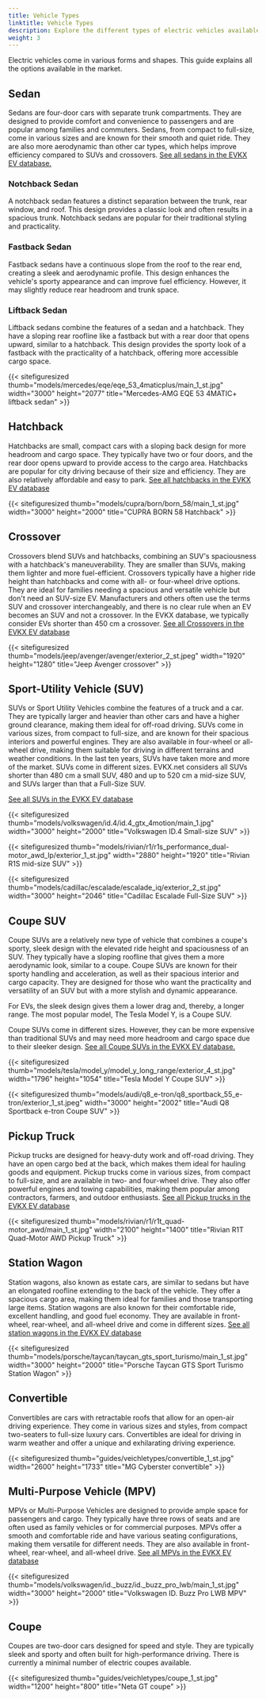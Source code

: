 ```yaml
---
title: Vehicle Types
linktitle: Vehicle Types
description: Explore the different types of electric vehicles available in the market.
weight: 3
---
```

<!-- markdownlint-disable MD033 -->

Electric vehicles come in various forms and shapes. This guide explains all the options available in the market.

## Sedan

Sedans are four-door cars with separate trunk compartments. They are designed to provide comfort and convenience to passengers and are popular among families and commuters. Sedans, from compact to full-size, come in various sizes and are known for their smooth and quiet ride. They are also more aerodynamic than other car types, which helps improve efficiency compared to SUVs and crossovers. [See all sedans in the EVKX EV database.](https://evkx.net/evsearch/?sortOrder=Name&evType=Sedan)

### Notchback Sedan

A notchback sedan features a distinct separation between the trunk, rear window, and roof. This design provides a classic look and often results in a spacious trunk. Notchback sedans are popular for their traditional styling and practicality.

### Fastback Sedan

Fastback sedans have a continuous slope from the roof to the rear end, creating a sleek and aerodynamic profile. This design enhances the vehicle's sporty appearance and can improve fuel efficiency. However, it may slightly reduce rear headroom and trunk space.

### Liftback Sedan

Liftback sedans combine the features of a sedan and a hatchback. They have a sloping rear roofline like a fastback but with a rear door that opens upward, similar to a hatchback. This design provides the sporty look of a fastback with the practicality of a hatchback, offering more accessible cargo space.

{{< sitefiguresized thumb="models/mercedes/eqe/eqe_53_4maticplus/main_1_st.jpg" width="3000" height="2077" title="Mercedes-AMG EQE 53 4MATIC+ liftback sedan" >}}

## Hatchback

Hatchbacks are small, compact cars with a sloping back design for more headroom and cargo space. They typically have two or four doors, and the rear door opens upward to provide access to the cargo area. Hatchbacks are popular for city driving because of their size and efficiency. They are also relatively affordable and easy to park. [See all hatchbacks in the EVKX EV database](https://evkx.net/evsearch/?sortOrder=Name&evType=Hatchback)

{{< sitefiguresized thumb="models/cupra/born/born_58/main_1_st.jpg" width="3000" height="2000" title="CUPRA BORN 58 Hatchback" >}}

## Crossover

Crossovers blend SUVs and hatchbacks, combining an SUV's spaciousness with a hatchback's maneuverability. They are smaller than SUVs, making them lighter and more fuel-efficient. Crossovers typically have a higher ride height than hatchbacks and come with all- or four-wheel drive options. They are ideal for families needing a spacious and versatile vehicle but don't need an SUV-size EV. Manufacturers and others often use the terms SUV and crossover interchangeably, and there is no clear rule when an EV becomes an SUV and not a crossover. In the EVKX database, we typically consider EVs shorter than 450 cm a crossover. [See all Crossovers in the EVKX EV database](https://evkx.net/evsearch/?sortOrder=Name&evType=Crossover)

{{< sitefiguresized thumb="models/jeep/avenger/avenger/exterior_2_st.jpeg" width="1920" height="1280" title="Jeep Avenger crossover" >}}

## Sport-Utility Vehicle (SUV)

SUVs or Sport Utility Vehicles combine the features of a truck and a car. They are typically larger and heavier than other cars and have a higher ground clearance, making them ideal for off-road driving. SUVs come in various sizes, from compact to full-size, and are known for their spacious interiors and powerful engines. They are also available in four-wheel or all-wheel drive, making them suitable for driving in different terrains and weather conditions. In the last ten years, SUVs have taken more and more of the market. SUVs come in different sizes. EVKX.net considers all SUVs shorter than 480 cm a small SUV, 480 and up to 520 cm a mid-size SUV, and SUVs larger than that a Full-Size SUV.

[See all SUVs in the EVKX EV database](https://evkx.net/evsearch/?sortOrder=Name&evType=SUV)

{{< sitefiguresized thumb="models/volkswagen/id.4/id.4_gtx_4motion/main_1.jpg" width="3000" height="2000" title="Volkswagen ID.4 Small-size SUV" >}}

{{< sitefiguresized thumb="models/rivian/r1/r1s_performance_dual-motor_awd_lp/exterior_1_st.jpg" width="2880" height="1920" title="Rivian R1S mid-size SUV" >}}

{{< sitefiguresized thumb="models/cadillac/escalade/escalade_iq/exterior_2_st.jpg" width="3000" height="2046" title="Cadillac Escalade Full-Size SUV" >}}

## Coupe SUV

Coupe SUVs are a relatively new type of vehicle that combines a coupe's sporty, sleek design with the elevated ride height and spaciousness of an SUV. They typically have a sloping roofline that gives them a more aerodynamic look, similar to a coupe. Coupe SUVs are known for their sporty handling and acceleration, as well as their spacious interior and cargo capacity. They are designed for those who want the practicality and versatility of an SUV but with a more stylish and dynamic appearance.

For EVs, the sleek design gives them a lower drag and, thereby, a longer range. The most popular model, The Tesla Model Y, is a Coupe SUV.

Coupe SUVs come in different sizes. However, they can be more expensive than traditional SUVs and may need more headroom and cargo space due to their sleeker design. [See all Coupe SUVs in the EVKX EV database.](https://evkx.net/evsearch/?sortOrder=Name&evType=CoupeSUV)

{{< sitefiguresized thumb="models/tesla/model_y/model_y_long_range/exterior_4_st.jpg" width="1796" height="1054" title="Tesla Model Y Coupe SUV" >}}

{{< sitefiguresized thumb="models/audi/q8_e-tron/q8_sportback_55_e-tron/exterior_1_st.jpeg" width="3000" height="2002" title="Audi Q8 Sportback e-tron Coupe SUV" >}}

## Pickup Truck

Pickup trucks are designed for heavy-duty work and off-road driving. They have an open cargo bed at the back, which makes them ideal for hauling goods and equipment. Pickup trucks come in various sizes, from compact to full-size, and are available in two- and four-wheel drive. They also offer powerful engines and towing capabilities, making them popular among contractors, farmers, and outdoor enthusiasts. [See all Pickup trucks in the EVKX EV database](https://evkx.net/evsearch/?sortOrder=Name&evType=PickupTruck)

{{< sitefiguresized thumb="models/rivian/r1/r1t_quad-motor_awd/main_1_st.jpg" width="2100" height="1400" title="Rivian R1T Quad-Motor AWD Pickup Truck" >}}

## Station Wagon

Station wagons, also known as estate cars, are similar to sedans but have an elongated roofline extending to the back of the vehicle. They offer a spacious cargo area, making them ideal for families and those transporting large items. Station wagons are also known for their comfortable ride, excellent handling, and good fuel economy. They are available in front-wheel, rear-wheel, and all-wheel drive and come in different sizes. [See all station wagons in the EVKX EV database](https://evkx.net/evsearch/?sortOrder=Name&evType=StationWagon)

{{< sitefiguresized thumb="models/porsche/taycan/taycan_gts_sport_turismo/main_1_st.jpg" width="3000" height="2000" title="Porsche Taycan GTS Sport Turismo Station Wagon" >}}

## Convertible

Convertibles are cars with retractable roofs that allow for an open-air driving experience. They come in various sizes and styles, from compact two-seaters to full-size luxury cars. Convertibles are ideal for driving in warm weather and offer a unique and exhilarating driving experience.

{{< sitefiguresized thumb="guides/veichletypes/convertible_1_st.jpg" width="2600" height="1733" title="MG Cyberster convertible" >}}

## Multi-Purpose Vehicle (MPV)

MPVs or Multi-Purpose Vehicles are designed to provide ample space for passengers and cargo. They typically have three rows of seats and are often used as family vehicles or for commercial purposes. MPVs offer a smooth and comfortable ride and have various seating configurations, making them versatile for different needs. They are also available in front-wheel, rear-wheel, and all-wheel drive. [See all MPVs in the EVKX EV database](https://evkx.net/evsearch/?sortOrder=Name&evType=MPV)

{{< sitefiguresized thumb="models/volkswagen/id._buzz/id._buzz_pro_lwb/main_1_st.jpg" width="3000" height="2000" title="Volkswagen ID. Buzz Pro LWB MPV" >}}

## Coupe

Coupes are two-door cars designed for speed and style. They are typically sleek and sporty and often built for high-performance driving. There is currently a minimal number of electric coupes available.

{{< sitefiguresized thumb="guides/veichletypes/coupe_1_st.jpg" width="1200" height="800" title="Neta GT coupe" >}}